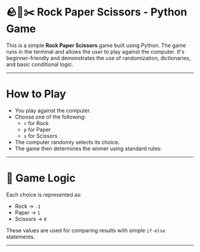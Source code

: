 # 🪨📄✂️ Rock Paper Scissors - Python Game

This is a simple **Rock Paper Scissors** game built using Python. The game runs in the terminal and allows the user to play against the computer. It's beginner-friendly and demonstrates the use of randomization, dictionaries, and basic conditional logic.

---

# How to Play

- You play against the computer.
- Choose one of the following:
  - `r` for Rock  
  - `p` for Paper  
  - `s` for Scissors
- The computer randomly selects its choice.
- The game then determines the winner using standard rules:

---

# 🧠 Game Logic

Each choice is represented as:
- Rock → `-1`
- Paper → `1`
- Scissors → `0`

These values are used for comparing results with simple `if-else` statements.

---
